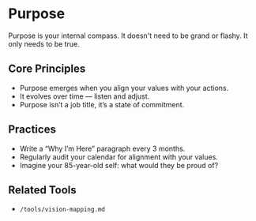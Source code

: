 # Purpose

Purpose is your internal compass. It doesn't need to be grand or flashy. It only needs to be true.

## Core Principles
- Purpose emerges when you align your values with your actions.
- It evolves over time — listen and adjust.
- Purpose isn’t a job title, it’s a state of commitment.

## Practices
- Write a “Why I’m Here” paragraph every 3 months.
- Regularly audit your calendar for alignment with your values.
- Imagine your 85-year-old self: what would they be proud of?

## Related Tools
- `/tools/vision-mapping.md`
